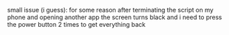 small issue (i guess): for some reason after terminating the script on my phone and opening another app the screen turns black and i need to press the power button 2 times to get everything back
